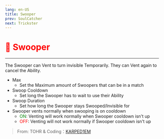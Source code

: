 ```yaml
---
lang: en-US
title: Swooper
prev: SoulCatcher
next: Trickster
---
```


# <font color="red">🦇 Swooper</font> <Badge text="Concealing" type="tip" vertical="middle"/>
---

The Swooper can Vent to turn invisible Temporarily. They can Vent again to cancel the Ability. 
* Max
  * Set the Maximum amount of Swoopers that can be in a match
* Swoop Cooldown
  * Set long the Swooper has to wait to use their Ability
* Swoop Duration
  * Set how long the Swooper stays Swooped/Invisible for
* Swooper vents normally when swooping is on cooldown
  * <font color=green>ON</font>: Venting will work normally when Swooper cooldown isn't up
  * <font color=red>OFF</font>: Venting will not work normally if Swooper cooldown isn't up

> From: TOHR & Coding：[KARPED1EM](https://github.com/KARPED1EM)